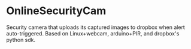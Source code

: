 OnlineSecurityCam
=================

Security camera that uploads its captured images to dropbox when alert auto-triggered. Based on Linux+webcam, arduino+PIR, and dropbox's python sdk.
